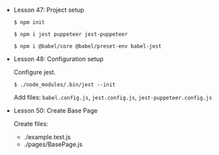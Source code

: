 - Lesson 47: Project setup

  `$ npm init`

  `$ npm i jest puppeteer jest-puppeteer`

  `$ npm i @babel/core @babel/preset-env babel-jest`

- Lesson 48: Configuration setup

  Configure jest.

  `$ ./node_modules/.bin/jest --init`

  Add files: `babel.config.js`, `jest.config.js`, `jest-puppeteer.config.js`

- Lesson 50: Create Base Page

  Create files:
    - ./example.test.js
    - ./pages/BasePage.js
<!--
Lesson 49: Babel config source code
Lesson 51: Framework part 1
Lesson 52: Framework part 2
Lesson 53: Framework part 3
Lesson 54: Framework part 4
Lesson 55: End-to-End Tests: part 1
Lesson 56: End-to-End Tests: part 2
Lesson 57: Framework Improvement tips
Lesson 58: Source Code 
-->